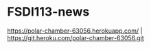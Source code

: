 # FSDI113-news
https://polar-chamber-63056.herokuapp.com/ | https://git.heroku.com/polar-chamber-63056.git